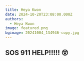 ```yaml
---
title: Heya Kwon
date: 2024-10-20T23:08:00.000Z
authors:
  - Heya Kwon
image: featured.png
bgimage: 20241004_134946-copy.jpg
---
```

## SOS 911 HELP!!!!! 😵
